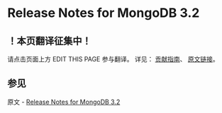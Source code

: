 # Release Notes for MongoDB 3.2

## ！本页翻译征集中！

请点击页面上方 EDIT THIS PAGE 参与翻译。
详见：
[贡献指南]( https://github.com/JinMuInfo/MongoDB-Manual-zh/blob/master/CONTRIBUTING.md )、
[原文链接](  https://docs.mongodb.com/manual/release-notes/3.2/  )。

## 参见

原文 - [Release Notes for MongoDB 3.2]( https://docs.mongodb.com/manual/release-notes/3.2/ )

